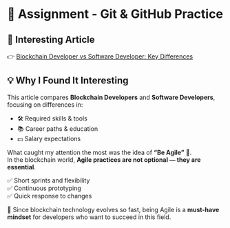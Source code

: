 # 📘 Assignment - Git & GitHub Practice

## 🔗 Interesting Article
👉 [Blockchain Developer vs Software Developer: Key Differences](https://taikai.network/blog/blockchain-developer-vs-software-developer)

## 💡 Why I Found It Interesting
This article compares **Blockchain Developers** and **Software Developers**, focusing on differences in:

- 🛠️ Required skills & tools  
- 📚 Career paths & education  
- 💵 Salary expectations  

What caught my attention the most was the idea of **“Be Agile”** 🏃.  
In the blockchain world, **Agile practices are not optional — they are essential**.  

✅ Short sprints and flexibility  
✅ Continuous prototyping  
✅ Quick response to changes  

🚀 Since blockchain technology evolves so fast, being Agile is a **must-have mindset** for developers who want to succeed in this field.